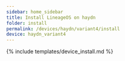 ```yaml
---
sidebar: home_sidebar
title: Install LineageOS on haydn
folder: install
permalink: /devices/haydn/variant4/install
device: haydn_variant4
---
```

{% include templates/device_install.md %}
